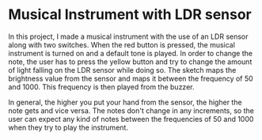 # Musical Instrument with LDR sensor
In this project, I made a musical instrument with the use of an LDR sensor along with two switches. When the red button is pressed, the musical instrument is turned on and a default tone is played. In order to change the note, the user has to press the yellow button and try to change the amount of light falling on the LDR sensor while doing so. The sketch maps the brightness value from the sensor and maps it between the frequency of 50 and 1000. This frequency is then played from the buzzer.

In general, the higher you put your hand from the sensor, the higher the note gets and vice versa. The notes don't change in any increments, so the user can expect any kind of notes between the frequencies of 50 and 1000 when they try to play the instrument.
